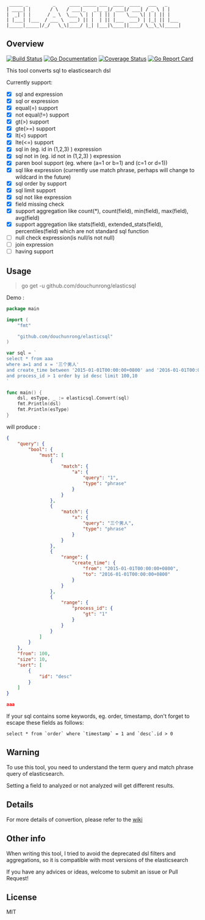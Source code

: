 ```
 _____ _         _     ____ _____ ___  ____  ____   ___   _
| ____| |       / \   / ___|_   _|_ _|/ ___|/ ___| / _ \ | |
|  _| | |      / _ \  \___ \ | |  | || |    \___ \| | | || |
| |___| |___  / ___ \  ___) || |  | || |___  ___) | |_| || |___
|_____|_____|/_/   \_\|____/ |_| |___|\____||____/ \__\_\|_____|
```

Overview
-----------
[![Build Status](https://travis-ci.org/douchunrong/elasticsql.svg?branch=master)](https://travis-ci.org/douchunrong/elasticsql)
[![Go Documentation](http://img.shields.io/badge/go-documentation-blue.svg?style=flat-square)](https://godoc.org/github.com/douchunrong/elasticsql)
[![Coverage Status](https://coveralls.io/repos/github/douchunrong/elasticsql/badge.svg?branch=master)](https://coveralls.io/github/douchunrong/elasticsql?branch=master)
[![Go Report Card](https://goreportcard.com/badge/github.com/douchunrong/elasticsql)](https://goreportcard.com/report/github.com/douchunrong/elasticsql)



This tool converts sql to elasticsearch dsl

Currently support:

- [x] sql and expression
- [x] sql or expression
- [x] equal(=) support
- [x] not equal(!=) support
- [x] gt(>) support
- [x] gte(>=) support
- [x] lt(<) support
- [x] lte(<=) support
- [x] sql in (eg. id in (1,2,3) ) expression
- [x] sql not in (eg. id not in (1,2,3) ) expression
- [x] paren bool support (eg. where (a=1 or b=1) and (c=1 or d=1))
- [x] sql like expression (currently use match phrase, perhaps will change to wildcard in the future)
- [x] sql order by support
- [x] sql limit support
- [x] sql not like expression
- [x] field missing check
- [x] support aggregation like count(\*), count(field), min(field), max(field), avg(field)
- [x] support aggregation like stats(field), extended_stats(field), percentiles(field) which are not standard sql function
- [ ] null check expression(is null/is not null)
- [ ] join expression
- [ ] having support

Usage
-------------

> go get -u github.com/douchunrong/elasticsql

Demo :
```go
package main

import (
    "fmt"

    "github.com/douchunrong/elasticsql"
)

var sql = `
select * from aaa
where a=1 and x = '三个男人'
and create_time between '2015-01-01T00:00:00+0800' and '2016-01-01T00:00:00+0800'
and process_id > 1 order by id desc limit 100,10
`

func main() {
    dsl, esType, _ := elasticsql.Convert(sql)
    fmt.Println(dsl)
    fmt.Println(esType)
}

```
will produce :
```json
{
    "query": {
        "bool": {
            "must": [
                {
                    "match": {
                        "a": {
                            "query": "1",
                            "type": "phrase"
                        }
                    }
                },
                {
                    "match": {
                        "x": {
                            "query": "三个男人",
                            "type": "phrase"
                        }
                    }
                },
                {
                    "range": {
                        "create_time": {
                            "from": "2015-01-01T00:00:00+0800",
                            "to": "2016-01-01T00:00:00+0800"
                        }
                    }
                },
                {
                    "range": {
                        "process_id": {
                            "gt": "1"
                        }
                    }
                }
            ]
        }
    },
    "from": 100,
    "size": 10,
    "sort": [
        {
            "id": "desc"
        }
    ]
}

aaa
```

If your sql contains some keywords, eg. order, timestamp, don't forget to escape these fields as follows:

```
select * from `order` where `timestamp` = 1 and `desc`.id > 0
```

Warning
------------
To use this tool, you need to understand the term query and match phrase query of elasticsearch.

Setting a field to analyzed or not analyzed will get different results.

Details
------------
For more details of convertion, please refer to the [wiki](https://github.com/douchunrong/elasticsql/wiki)

Other info
------------
When writing this tool, I tried to avoid the deprecated dsl filters and aggregations, so it is compatible with most versions of the elasticsearch

If you have any advices or ideas, welcome to submit an issue or Pull Request!

License
-----------
MIT
